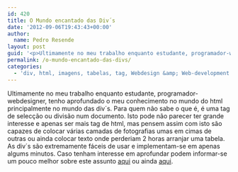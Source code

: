 ```yaml
---
id: 420
title: O Mundo encantado das Div´s
date: '2012-09-06T19:43:43+00:00'
author: 
  name: Pedro Resende
layout: post
guid: '<p>Ultimamente no meu trabalho enquanto estudante, programador-webdesigner, tenho aprofundado o meu conhecimento no mundo do html principalmente no mundo das div´s. Para quem não sabe o que é, é uma tag de selecção ou divisão num documento. Isto pode não '
permalink: /o-mundo-encantado-das-divs/
categories:
  - 'div, html, imagens, tabelas, tag, Webdesign &amp; Web-development'
---
```

Ultimamente no meu trabalho enquanto estudante, programador-webdesigner, tenho aprofundado o meu conhecimento no mundo do html principalmente no mundo das div´s. Para quem não sabe o que é, é uma tag de selecção ou divisão num documento. Isto pode não parecer ter grande interesse e apenas ser mais tag de html, mas pensem assim com isto são capazes de colocar várias camadas de fotografias umas em cimas de outras ou ainda colocar texto onde perderiam 2 horas arranjar uma tabela. As div´s são extremamente fáceis de usar e implementam-se em apenas algums minutos. Caso tenham interesse em aprofundar podem informar-se um pouco melhor sobre este assunto <a href="http://www.w3schools.com/tags/tag_div.asp" target="_self">aqui</a> ou ainda <a href="http://en.wikipedia.org/wiki/Span_and_div" target="_self">aqui</a>.